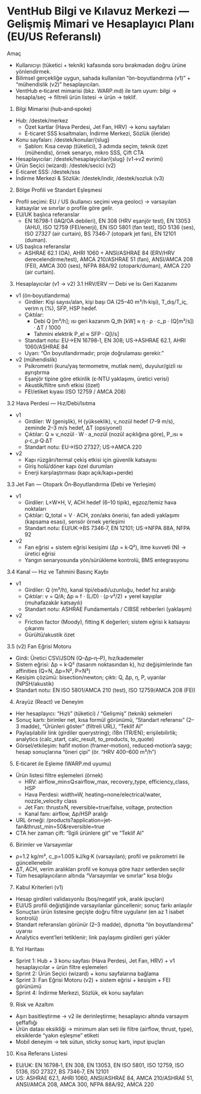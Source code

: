 # VentHub Bilgi ve Kılavuz Merkezi — Gelişmiş Mimari ve Hesaplayıcı Planı (EU/US Referanslı)

Amaç
- Kullanıcıyı (tüketici + teknik) kafasında soru bırakmadan doğru ürüne yönlendirmek.
- Bilimsel gerçekliğe uygun, sahada kullanılan “ön-boyutlandırma (v1)” + “mühendislik (v2)” hesaplayıcıları.
- VentHub e‑ticaret mimarisi (bkz. WARP.md) ile tam uyum: bilgi → hesapla/seç → filtreli ürün listesi → ürün → teklif.

1) Bilgi Mimarisi (hub‑and‑spoke)
- Hub: /destek/merkez
  - Özet kartlar (Hava Perdesi, Jet Fan, HRV) → konu sayfaları
  - E‑ticaret SSS kısaltmaları, İndirme Merkezi, Sözlük (ileride)
- Konu sayfaları: /destek/konular/{slug}
  - Şablon: Kısa cevap (tüketici), 3 adımda seçim, teknik özet (mühendis), örnek senaryo, mikro SSS, Çift CTA
- Hesaplayıcılar: /destek/hesaplayicilar/{slug} (v1→v2 evrimi)
- Ürün Seçici (wizard): /destek/secici (v2)
- E‑ticaret SSS: /destek/sss
- İndirme Merkezi & Sözlük: /destek/indir, /destek/sozluk (v3)

2) Bölge Profili ve Standart Eşleşmesi
- Profil seçimi: EU / US (kullanıcı seçimi veya geoloc) → varsayılan katsayılar ve sınırlar o profile göre gelir.
- EU/UK başlıca referanslar
  - EN 16798‑1 (IAQ/OA debileri), EN 308 (HRV eşanjör test), EN 13053 (AHU), ISO 12759 (FEI/enerji), EN ISO 5801 (fan test), ISO 5136 (ses), ISO 27327 (air curtain), BS 7346‑7 (otopark jet fan), EN 12101 (duman).
- US başlıca referanslar
  - ASHRAE 62.1 (OA), AHRI 1060 + ANSI/ASHRAE 84 (ERV/HRV derecelendirme/test), AMCA 210/ASHRAE 51 (fan), ANSI/AMCA 208 (FEI), AMCA 300 (ses), NFPA 88A/92 (otopark/duman), AMCA 220 (air curtain).

3) Hesaplayıcılar (v1 → v2)
3.1 HRV/ERV — Debi ve Isı Geri Kazanımı
- v1 (ön‑boyutlandırma)
  - Girdiler: Kişi sayısı/alan, kişi başı OA (25–40 m³/h·kişi), T_dış/T_iç, verim η (%), SFP, HSP hedef.
  - Çıktılar:
    - Debi Q [m³/h]; ısı geri kazanım Q_th [kW] ≈ η · ρ · c_p · (Q[m³/s]) · ΔT / 1000
    - Tahmini elektrik P_el ≈ SFP · Q[l/s]
  - Standart notu: EU→EN 16798‑1, EN 308; US→ASHRAE 62.1, AHRI 1060/ASHRAE 84
  - Uyarı: “Ön boyutlandırmadır; proje doğrulaması gerekir.”
- v2 (mühendislik)
  - Psikrometri (kuru/yaş termometre, mutlak nem), duyulur/gizli ısı ayrıştırma
  - Eşanjör tipine göre etkinlik (ε‑NTU yaklaşımı, üretici verisi)
  - Akustik/filtre sınıfı etkisi (özet)
  - FEI/etiket kıyası (ISO 12759 / AMCA 208)

3.2 Hava Perdesi — Hız/Debi/Isıtma
- v1
  - Girdiler: W (genişlik), H (yükseklik), v_nozül hedef (7–9 m/s), zeminde 2–3 m/s hedef, ΔT (opsiyonel)
  - Çıktılar: Q ≈ v_nozül · W · a_nozül (nozül açıklığına göre), P_ısı ≈ ρ·c_p·Q·ΔT
  - Standart notu: EU→ISO 27327; US→AMCA 220
- v2
  - Kapı rüzgârı/termal çekiş etkisi için güvenlik katsayısı
  - Giriş holü/döner kapı özel durumları
  - Enerji karşılaştırması (kapı açık/kapı+perde)

3.3 Jet Fan — Otopark Ön‑Boyutlandırma (Debi ve Yerleşim)
- v1
  - Girdiler: L×W×H, V, ACH hedef (6–10 tipik), egzoz/temiz hava noktaları
  - Çıktılar: Q_total = V · ACH, zon/aks önerisi, fan adedi yaklaşımı (kapsama esası), sensör örnek yerleşimi
  - Standart notu: EU/UK→BS 7346‑7, EN 12101; US→NFPA 88A, NFPA 92
- v2
  - Fan eğrisi + sistem eğrisi kesişimi (Δp = k·Q²), itme kuvveti (N) → üretici eğrisi
  - Yangın senaryosunda yön/sürükleme kontrolü, BMS entegrasyonu

3.4 Kanal — Hız ve Tahmini Basınç Kaybı
- v1
  - Girdiler: Q (m³/h), kanal tipi/ebadı/uzunluğu, hedef hız aralığı
  - Çıktılar: v = Q/A; Δp ≈ f · (L/D) · (ρ·v²/2) + yerel kayıplar (muhafazakâr katsayılı)
  - Standart notu: ASHRAE Fundamentals / CIBSE rehberleri (yaklaşım)
- v2
  - Friction factor (Moody), fitting K değerleri; sistem eğrisi k katsayısı çıkarımı
  - Gürültü/akustik özet

3.5 (v2) Fan Eğrisi Motoru
- Girdi: Üretici CSV/JSON (Q–Δp–η–P), hız/kademeler
- Sistem eğrisi: Δp = k·Q² (tasarım noktasından k), hız değişimlerinde fan affinities (Q∝N, Δp∝N², P∝N³)
- Kesişim çözümü: bisection/newton; çıktı: Q, Δp, η, P, uyarılar (NPSH/akustik)
- Standart notu: EN ISO 5801/AMCA 210 (test), ISO 12759/AMCA 208 (FEI)

4) Arayüz (React) ve Deneyim
- Her hesaplayıcı: “Hızlı” (tüketici) / “Gelişmiş” (teknik) sekmeleri
- Sonuç kartı: birimler net, kısa formül görünümü, “Standart referansı” (2–3 madde), “Ürünleri göster” (filtreli URL), “Teklif Al”
- Paylaşılabilir link (girdiler querystring); i18n (TR/EN); erişilebilirlik; analytics (calc_start, calc_result, to_products, to_quote)
- Görsel/etkileşim: hafif motion (framer‑motion), reduced‑motion’a saygı; hesap sonuçlarına “öneri çipi” (ör. “HRV 400–600 m³/h”)

5) E‑ticaret ile Eşleme (WARP.md uyumu)
- Ürün listesi filtre eşlemeleri (örnek)
  - HRV: airflow_min≤Q≤airflow_max, recovery_type, efficiency_class, HSP
  - Hava Perdesi: width≈W, heating=none/electrical/water, nozzle_velocity class
  - Jet Fan: thrust≥N, reversible=true/false, voltage, protection
  - Kanal fanı: airflow, Δp/HSP aralığı
- URL örneği: /products?application=jet-fan&thrust_min=50&reversible=true
- CTA her zaman çift: “İlgili ürünlere git” ve “Teklif Al”

6) Birimler ve Varsayımlar
- ρ=1.2 kg/m³, c_p=1.005 kJ/kg·K (varsayılan); profil ve psikrometri ile güncellenebilir
- ΔT, ACH, verim aralıkları profil ve konuya göre hazır setlerden seçilir
- Tüm hesaplayıcıların altında “Varsayımlar ve sınırlar” kısa bloğu

7) Kabul Kriterleri (v1)
- Hesap girdileri validasyonlu (boş/negatif yok, aralık ipuçları)
- EU/US profili değiştiğinde varsayılanlar güncellenir; sonuç farkı anlaşılır
- Sonuçtan ürün listesine geçişte doğru filtre uygulanır (en az 1 isabet kontrolü)
- Standart referansları görünür (2–3 madde), dipnotta “ön boyutlandırma” uyarısı
- Analytics event’leri tetiklenir; link paylaşımı girdileri geri yükler

8) Yol Haritası
- Sprint 1: Hub + 3 konu sayfası (Hava Perdesi, Jet Fan, HRV) + v1 hesaplayıcılar + ürün filtre eşlemeleri
- Sprint 2: Ürün Seçici (wizard) + konu sayfalarına bağlama
- Sprint 3: Fan Eğrisi Motoru (v2) + sistem eğrisi + kesişim + FEI görünümü
- Sprint 4: İndirme Merkezi, Sözlük, ek konu sayfaları

9) Risk ve Azaltım
- Aşırı basitleştirme → v2 ile derinleştirme; hesaplayıcı altında varsayım şeffaflığı
- Ürün datası eksikliği → minimum alan seti ile filtre (airflow, thrust, type), eksiklerde “yakın eşleşme” etiketi
- Mobil deneyim → tek sütun, sticky sonuç kartı, input ipuçları

10) Kısa Referans Listesi
- EU/UK: EN 16798‑1, EN 308, EN 13053, EN ISO 5801, ISO 12759, ISO 5136, ISO 27327, BS 7346‑7, EN 12101
- US: ASHRAE 62.1, AHRI 1060, ANSI/ASHRAE 84, AMCA 210/ASHRAE 51, ANSI/AMCA 208, AMCA 300, NFPA 88A/92, AMCA 220

